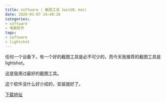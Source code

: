 ```yaml
---
title: software | 截图工具（win10、mac）
date: 2020-01-07 14:40:26
categories:
- software
- 电脑软件
tags:
- software
- lightshot
---
```

任何一个设备下，有一个好的截图工具是必不可少的，而今天我推荐的截图工具是 lightshot。

这是我用过最好的截图工具。

<!-- more -->

这个软件没什么好介绍的，安装就好了。

[下载地址](https://app.prntscr.com/zh-cn/index.html)
